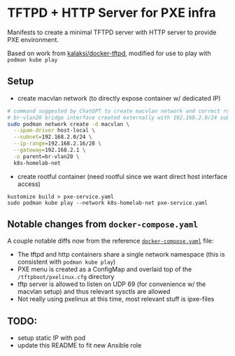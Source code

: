 # TFTPD + HTTP Server for PXE infra

Manifests to create a minimal TFTPD server with HTTP server to provide PXE environment.

Based on work from [kalaksi/docker-tftpd][1], modified for use to play with `podman kube play`

## Setup 
- create macvlan network (to directly expose container w/ dedicated IP)
```bash
# command suggested by ChatGPT to create macvlan network and correct routing with limited address range
# br-vlan20 bridge interface created externally with 192.168.2.0/24 subnet
sudo podman network create -d macvlan \
  --ipam-driver host-local \
  --subnet=192.168.2.0/24 \
  --ip-range=192.168.2.16/28 \
  --gateway=192.168.2.1 \
  -o parent=br-vlan20 \
  k8s-homelab-net
```
- create rootful container (need rootful since we want direct host interface access)
```
kustomize build > pxe-service.yaml
sudo podman kube play --network k8s-homelab-net pxe-service.yaml
```

## Notable changes from `docker-compose.yaml`

A couple notable diffs now from the reference [`docker-compose.yaml`][2] file:

- The tftpd and http containers share a single network namespace (this is consistent with `podman kube play`)
- PXE menu is created as a ConfigMap and overlaid top of the `/tftpboot/pxelinux.cfg` directory
-  tftp server is allowed to listen on UDP 69 (for convenience w/ the macvlan setup) and thus relevant sysctls are allowed
- Not really using pxelinux at this time, most relevant stuff is ipxe-files

## TODO: 
- setup static IP with pod
- update this README to fit new Ansible role


[1]: https://github.com/kalaksi/docker-tftpd/tree/master
[2]: https://github.com/kalaksi/docker-tftpd/blob/bcdf213aaebb3906ef18217452afbb45d801ff5f/docker-compose.yml